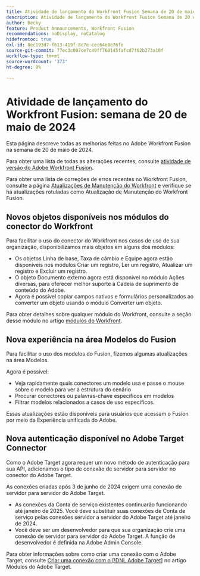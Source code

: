 ```yaml
---
title: Atividade de lançamento do Workfront Fusion Semana de 20 de maio de 2024
description: Atividade de lançamento do Workfront Fusion Semana de 20 de maio de 2024
author: Becky
feature: Product Announcements, Workfront Fusion
recommendations: noDisplay, noCatalog
hidefromtoc: true
exl-id: 8ec193d7-f613-419f-8c7e-cec64e8e76fe
source-git-commit: 77ec3c007ce7c49ff760145fafcd7f62b273a18f
workflow-type: tm+mt
source-wordcount: '373'
ht-degree: 0%

---
```


# Atividade de lançamento do Workfront Fusion: semana de 20 de maio de 2024

Esta página descreve todas as melhorias feitas no Adobe Workfront Fusion na semana de 20 de maio de 2024.

Para obter uma lista de todas as alterações recentes, consulte [atividade de versão do Adobe Workfront Fusion](/help/workfront-fusion/fusion-product-releases/fusion-release-activity.md).

Para obter uma lista de correções de erros recentes no Workfront Fusion, consulte a página [Atualizações de Manutenção do Workfront](https://experienceleague.adobe.com/docs/workfront-known-issues/releases/current-updates.html) e verifique se há atualizações rotuladas como Atualização de Manutenção do Workfront Fusion.

## Novos objetos disponíveis nos módulos do conector do Workfront

Para facilitar o uso do conector do Workfront nos casos de uso de sua organização, disponibilizamos mais objetos em alguns dos módulos:

* Os objetos Linha de base, Taxa de câmbio e Equipe agora estão disponíveis nos módulos Criar um registro, Ler um registro, Atualizar um registro e Excluir um registro.
* O objeto Documento externo agora está disponível no módulo Ações diversas, para oferecer melhor suporte à Cadeia de suprimento de conteúdo do Adobe.
* Agora é possível copiar campos nativos e formulários personalizados ao converter um objeto usando o módulo Converter um objeto.

Para obter detalhes sobre qualquer módulo do Workfront, consulte a seção desse módulo no artigo [módulos do Workfront](/help/workfront-fusion/references/apps-and-modules/adobe-connectors/workfront-modules.md).

## Nova experiência na área Modelos do Fusion

Para facilitar o uso dos modelos do Fusion, fizemos algumas atualizações na área Modelos.

Agora é possível:

* Veja rapidamente quais conectores um modelo usa e passe o mouse sobre o modelo para ver a estrutura do cenário
* Procurar conectores ou palavras-chave específicos em modelos
* Filtrar modelos relacionados a casos de uso específicos.

Essas atualizações estão disponíveis para usuários que acessam o Fusion por meio da Experiência unificada do Adobe.

<!--For more information on the Fusion Templates area, see [Scenario Templates](/help/quicksilver/workfront-fusion/scenarios/templates/fusion-templates.md).-->

## Nova autenticação disponível no Adobe Target Connector

Como o Adobe Target agora requer um novo método de autenticação para sua API, adicionamos o tipo de conexão de servidor para servidor no conector do Adobe Target.

As conexões criadas após 3 de junho de 2024 exigem uma conexão de servidor para servidor do Adobe Target.

* As conexões da Conta de serviço existentes continuarão funcionando até janeiro de 2025. Você deve substituir suas conexões de Conta de serviço pelas conexões servidor a servidor do Adobe Target até janeiro de 2024.
* Você deve ser um desenvolvedor para que sua organização crie uma conexão de servidor para servidor do Adobe Target. A função de desenvolvedor é definida na Adobe Admin Console.

Para obter informações sobre como criar uma conexão com o Adobe Target, consulte [Criar uma conexão com o [!DNL Adobe Target]](/help/workfront-fusion/references/apps-and-modules/adobe-connectors/adobe-target-modules.md#create-a-connection-to-adobe-target) no artigo Módulos do Adobe Target.
